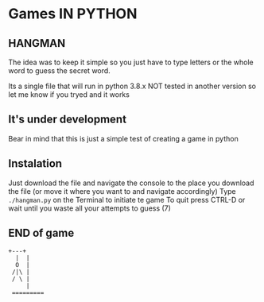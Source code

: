 # Games IN PYTHON
## HANGMAN
The idea was to keep it simple so you just have to type letters or the whole word to guess the secret word.

Its a single file that will run in python 3.8.x
NOT tested in another version so let me know if you tryed and it works

## It's under development
Bear in mind that this is just a simple test of creating a game in python

## Instalation
Just download the file and navigate the console to the place you download the file (or move it where you want to and navigate accordingly) 
Type `./hangman.py` on the Terminal to initiate te game
To quit press CTRL-D or wait until you waste all your attempts to guess (7)

## END of game

	+---+
	  |  |
	  O  |
	 /|\ |
	 / \ |
	     |
	 =========
